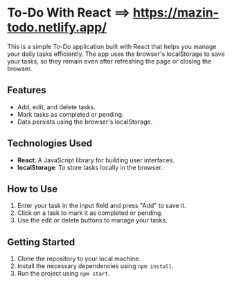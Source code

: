 # To-Do With React ==> https://mazin-todo.netlify.app/

This is a simple To-Do application built with React that helps you manage your daily tasks efficiently. The app uses the browser's localStorage to save your tasks, so they remain even after refreshing the page or closing the browser.

## Features

- Add, edit, and delete tasks.
- Mark tasks as completed or pending.
- Data persists using the browser's localStorage.

## Technologies Used

- **React**: A JavaScript library for building user interfaces.
- **localStorage**: To store tasks locally in the browser.

## How to Use

1. Enter your task in the input field and press "Add" to save it.
2. Click on a task to mark it as completed or pending.
3. Use the edit or delete buttons to manage your tasks.

## Getting Started

1. Clone the repository to your local machine.
2. Install the necessary dependencies using `npm install`.
3. Run the project using `npm start`.
